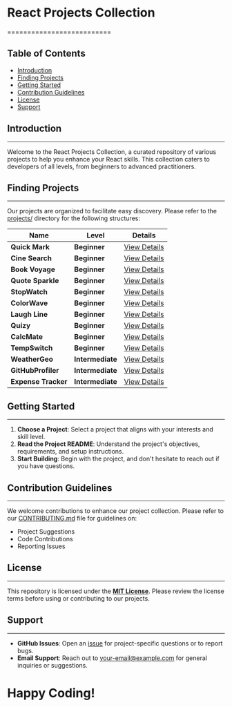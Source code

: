 # React Projects Collection
==========================

**Table of Contents**
-----------------

* [Introduction](#introduction)
* [Finding Projects](#finding-projects)
* [Getting Started](#getting-started)
* [Contribution Guidelines](#contribution-guidelines)
* [License](#license)
* [Support](#support)

## Introduction
------------

Welcome to the React Projects Collection, a curated repository of various projects to help you enhance your React skills. This collection caters to developers of all levels, from beginners to advanced practitioners.

## Finding Projects
-------------------

Our projects are organized to facilitate easy discovery. Please refer to the [projects/](projects/) directory for the following structures:

| **Name** | **Level** | **Details** |
| --- | --- | --- |
| **Quick Mark** | **Beginner** | [View Details](projects/beginner/quickmark.md) |
| **Cine Search** | **Beginner** | [View Details](projects/beginner/cinesearch.md) |
| **Book Voyage** | **Beginner** | [View Details](projects/beginner/BookVoyage.md) |
| **Quote Sparkle** | **Beginner** | [View Details](projects/beginner/QuoteSparkle.md) |
| **StopWatch** | **Beginner** | [View Details](projects/beginner/StopWatch.md) |
| **ColorWave** | **Beginner** | [View Details](projects/beginner/ColorWave.md) |
| **Laugh Line** | **Beginner** | [View Details](projects/beginner/LaughLine.md) |
| **Quizy** | **Beginner** | [View Details](projects/beginner/Quizy.md) |
| **CalcMate** | **Beginner** | [View Details](projects/beginner/CalcMate.md) |
| **TempSwitch** | **Beginner** | [View Details](projects/beginner/TempSwitch.md) |
| **WeatherGeo** | **Intermediate** | [View Details](projects/intermediate/WeatherGeo.md) |
| **GitHubProfiler** | **Intermediate** | [View Details](projects/intermediate/GitHubProfiler.md) |
| **Expense Tracker** | **Intermediate** | [View Details](projects/intermediate/ExpenseTracker.md) |



## Getting Started
-----------------

1. **Choose a Project**: Select a project that aligns with your interests and skill level.
2. **Read the Project README**: Understand the project's objectives, requirements, and setup instructions.
3. **Start Building**: Begin with the project, and don't hesitate to reach out if you have questions.

## Contribution Guidelines
-------------------------

We welcome contributions to enhance our project collection. Please refer to our [CONTRIBUTING.md](CONTRIBUTING.md) file for guidelines on:

* Project Suggestions
* Code Contributions
* Reporting Issues

## License
-------

This repository is licensed under the **[MIT License](LICENSE)**. Please review the license terms before using or contributing to our projects.

## Support
----------

* **GitHub Issues**: Open an [issue](https://github.com/your-username/awesome-projects-for-frontend-devs/issues) for project-specific questions or to report bugs.
* **Email Support**: Reach out to [your-email@example.com](mailto:rb3botsher@google.com) for general inquiries or suggestions.

**Happy Coding!**
==================
